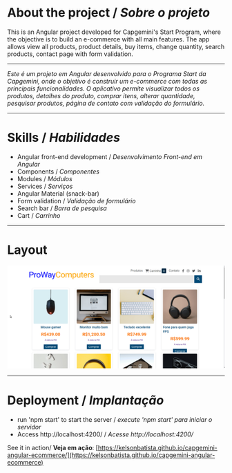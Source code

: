 # About the project / *Sobre o projeto*

This is an Angular project developed for Capgemini's Start Program, where the objective is to build an e-commerce with all main features. The app allows view all products, product details, buy items, change quantity, search products, contact page with form validation.

---

*Este é um projeto em Angular desenvolvido para o Programa Start da Capgemini, onde o objetivo é construir um e-commerce com todas as principais funcionalidades. O aplicativo permite visualizar todos os produtos, detalhes do produto, comprar itens, alterar quantidade, pesquisar produtos, página de contato com validação do formulário.*

---
# Skills / *Habilidades*

  - Angular front-end development / *Desenvolvimento Front-end em Angular*
  - Components / *Componentes*
  - Modules / *Módulos*
  - Services / *Serviços*
  - Angular Material (snack-bar)
  - Form validation / *Validação de formulário*
  - Search bar / *Barra de pesquisa*
  - Cart / *Carrinho*

---
# Layout

<img src="intro.gif" alt="Angular Ecommerce" />

---
# Deployment / *Implantação*

- run 'npm start' to start the server / *execute 'npm start' para iniciar o servidor*
- Access http://localhost:4200/ / *Acesse http://localhost:4200/*

See it in action/ **Veja em ação**: [https://kelsonbatista.github.io/capgemini-angular-ecommerce/](https://kelsonbatista.github.io/capgemini-angular-ecommerce)


